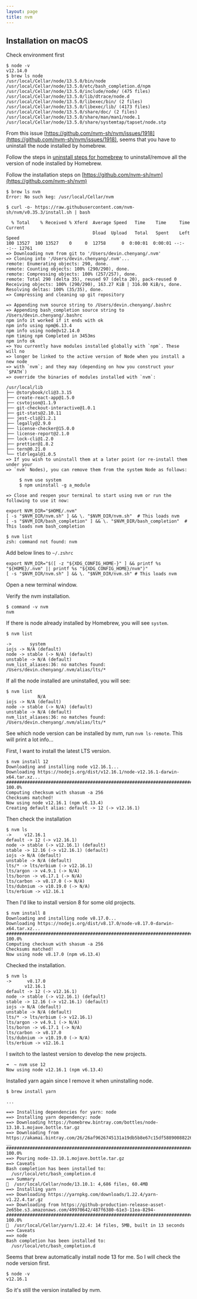 ```yaml
---
layout: page
title: nvm
---
```


## Installation on macOS

Check environment first

```
$ node -v
v12.14.0
$ brew ls node
/usr/local/Cellar/node/13.5.0/bin/node
/usr/local/Cellar/node/13.5.0/etc/bash_completion.d/npm
/usr/local/Cellar/node/13.5.0/include/node/ (475 files)
/usr/local/Cellar/node/13.5.0/lib/dtrace/node.d
/usr/local/Cellar/node/13.5.0/libexec/bin/ (2 files)
/usr/local/Cellar/node/13.5.0/libexec/lib/ (4173 files)
/usr/local/Cellar/node/13.5.0/share/doc/ (2 files)
/usr/local/Cellar/node/13.5.0/share/man/man1/node.1
/usr/local/Cellar/node/13.5.0/share/systemtap/tapset/node.stp
```

From this issue [https://github.com/nvm-sh/nvm/issues/1918](https://github.com/nvm-sh/nvm/issues/1918), seems that you have to uninstall the node installed by homebrew.

Follow the steps in [uninstall steps for homebrew](/nodejs-macos-install.html) to uninstall/remove all the version of node installed by Homebrew.

Follow the installation steps on [https://github.com/nvm-sh/nvm](https://github.com/nvm-sh/nvm)

```
$ brew ls nvm
Error: No such keg: /usr/local/Cellar/nvm
```

```
$ curl -o- https://raw.githubusercontent.com/nvm-sh/nvm/v0.35.3/install.sh | bash

  % Total    % Received % Xferd  Average Speed   Time    Time     Time  Current
                                 Dload  Upload   Total   Spent    Left  Speed
100 13527  100 13527    0     0  12758      0  0:00:01  0:00:01 --:--:-- 12761
=> Downloading nvm from git to '/Users/devin.chenyang/.nvm'
=> Cloning into '/Users/devin.chenyang/.nvm'...
remote: Enumerating objects: 290, done.
remote: Counting objects: 100% (290/290), done.
remote: Compressing objects: 100% (257/257), done.
remote: Total 290 (delta 35), reused 97 (delta 20), pack-reused 0
Receiving objects: 100% (290/290), 163.27 KiB | 316.00 KiB/s, done.
Resolving deltas: 100% (35/35), done.
=> Compressing and cleaning up git repository

=> Appending nvm source string to /Users/devin.chenyang/.bashrc
=> Appending bash_completion source string to /Users/devin.chenyang/.bashrc
npm info it worked if it ends with ok
npm info using npm@6.13.4
npm info using node@v12.14.0
npm timing npm Completed in 3453ms
npm info ok
=> You currently have modules installed globally with `npm`. These will no
=> longer be linked to the active version of Node when you install a new node
=> with `nvm`; and they may (depending on how you construct your `$PATH`)
=> override the binaries of modules installed with `nvm`:

/usr/local/lib
├── @storybook/cli@3.3.15
├── create-react-app@1.5.0
├── csvtojson@1.1.9
├── git-checkout-interactive@1.0.1
├── git-stats@2.10.11
├── jest-cli@21.2.1
├── legally@2.9.0
├── license-checker@15.0.0
├── license-report@2.1.0
├── lock-cli@1.2.0
├── prettier@1.8.2
├── tern@0.21.0
└── tldrlegal@1.0.5
=> If you wish to uninstall them at a later point (or re-install them under your
=> `nvm` Nodes), you can remove them from the system Node as follows:

     $ nvm use system
     $ npm uninstall -g a_module

=> Close and reopen your terminal to start using nvm or run the following to use it now:

export NVM_DIR="$HOME/.nvm"
[ -s "$NVM_DIR/nvm.sh" ] && \. "$NVM_DIR/nvm.sh"  # This loads nvm
[ -s "$NVM_DIR/bash_completion" ] && \. "$NVM_DIR/bash_completion"  # This loads nvm bash_completion
```

```
$ nvm list
zsh: command not found: nvm
```

Add below lines to `~/.zshrc`

```
export NVM_DIR="$([ -z "${XDG_CONFIG_HOME-}" ] && printf %s "${HOME}/.nvm" || printf %s "${XDG_CONFIG_HOME}/nvm")"
[ -s "$NVM_DIR/nvm.sh" ] && \. "$NVM_DIR/nvm.sh" # This loads nvm
```

Open a new terminal window.

Verify the nvm installation.

```
$ command -v nvm
nvm
```

If there is node already installed by Homebrew, you will see `system`.

```
$ nvm list

->       system
iojs -> N/A (default)
node -> stable (-> N/A) (default)
unstable -> N/A (default)
nvm_list_aliases:36: no matches found: /Users/devin.chenyang/.nvm/alias/lts/*
```

If all the node installed are uninstalled, you will see:

```
$ nvm list
            N/A
iojs -> N/A (default)
node -> stable (-> N/A) (default)
unstable -> N/A (default)
nvm_list_aliases:36: no matches found: /Users/devin.chenyang/.nvm/alias/lts/*
```

See which node version can be installed by nvm, run `nvm ls-remote`. This will print a lot info...

First, I want to install the latest LTS version.

```
$ nvm install 12
Downloading and installing node v12.16.1...
Downloading https://nodejs.org/dist/v12.16.1/node-v12.16.1-darwin-x64.tar.xz...
######################################################################## 100.0%
Computing checksum with shasum -a 256
Checksums matched!
Now using node v12.16.1 (npm v6.13.4)
Creating default alias: default -> 12 (-> v12.16.1)
```

Then check the installation

```
$ nvm ls
->     v12.16.1
default -> 12 (-> v12.16.1)
node -> stable (-> v12.16.1) (default)
stable -> 12.16 (-> v12.16.1) (default)
iojs -> N/A (default)
unstable -> N/A (default)
lts/* -> lts/erbium (-> v12.16.1)
lts/argon -> v4.9.1 (-> N/A)
lts/boron -> v6.17.1 (-> N/A)
lts/carbon -> v8.17.0 (-> N/A)
lts/dubnium -> v10.19.0 (-> N/A)
lts/erbium -> v12.16.1
```

Then I'd like to install version 8 for some old projects.

```
$ nvm install 8
Downloading and installing node v8.17.0...
Downloading https://nodejs.org/dist/v8.17.0/node-v8.17.0-darwin-x64.tar.xz...
######################################################################## 100.0%
Computing checksum with shasum -a 256
Checksums matched!
Now using node v8.17.0 (npm v6.13.4)
```

Checked the installation.

```
$ nvm ls
->      v8.17.0
       v12.16.1
default -> 12 (-> v12.16.1)
node -> stable (-> v12.16.1) (default)
stable -> 12.16 (-> v12.16.1) (default)
iojs -> N/A (default)
unstable -> N/A (default)
lts/* -> lts/erbium (-> v12.16.1)
lts/argon -> v4.9.1 (-> N/A)
lts/boron -> v6.17.1 (-> N/A)
lts/carbon -> v8.17.0
lts/dubnium -> v10.19.0 (-> N/A)
lts/erbium -> v12.16.1
```

I switch to the lastest version to develop the new projects.

```
➜  ~ nvm use 12
Now using node v12.16.1 (npm v6.13.4)
```

Installed yarn again since I remove it when uninstalling node.

```
$ brew install yarn

...

==> Installing dependencies for yarn: node
==> Installing yarn dependency: node
==> Downloading https://homebrew.bintray.com/bottles/node-13.10.1.mojave.bottle.tar.gz
==> Downloading from https://akamai.bintray.com/26/26af9626745131a19db5b8e67c15df58890088226680e4f80169acf941b8605d?__
######################################################################## 100.0%
==> Pouring node-13.10.1.mojave.bottle.tar.gz
==> Caveats
Bash completion has been installed to:
  /usr/local/etc/bash_completion.d
==> Summary
🍺  /usr/local/Cellar/node/13.10.1: 4,686 files, 60.4MB
==> Installing yarn
==> Downloading https://yarnpkg.com/downloads/1.22.4/yarn-v1.22.4.tar.gz
==> Downloading from https://github-production-release-asset-2e65be.s3.amazonaws.com/49970642/487f6380-61e3-11ea-8294-
######################################################################## 100.0%
🍺  /usr/local/Cellar/yarn/1.22.4: 14 files, 5MB, built in 13 seconds
==> Caveats
==> node
Bash completion has been installed to:
  /usr/local/etc/bash_completion.d
```

Seems that brew automatically install node 13 for me. So I will check the node version first.

```
$ node -v
v12.16.1
```

So it's still the version installed by nvm.


